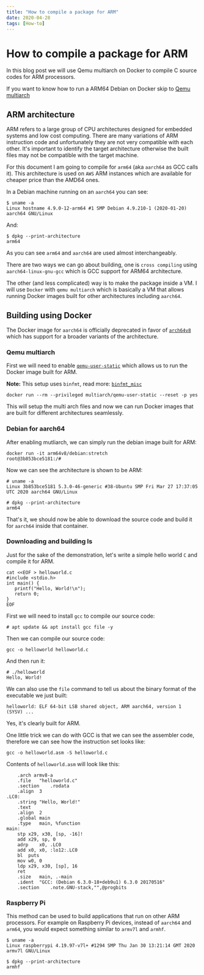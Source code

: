 ```yaml
---
title: "How to compile a package for ARM"
date: 2020-04-28
tags: [How-to]
---
```


# How to compile a package for ARM

In this blog post we will use Qemu multiarch on Docker to compile C source codes
for ARM processors.

If you want to know how to run a ARM64 Debian on Docker skip to [Qemu multiarch](#qemu-multiarch)

## ARM architecture

ARM refers to a large group of CPU architectures designed for embedded systems
and low cost computing. There are many variations of ARM instruction code and
unfortunately they are not very compatible with each other.
It's important to identify the target architecture otherwise the built files
may not be compatible with the target machine.

For this document I am going to compile for `arm64` (aka `aarch64` as GCC calls
it). This architecture is used on `AWS` ARM instances which are available for
cheaper price than the AMD64 ones.

In a Debian machine running on an `aarch64` you can see:

```
$ uname -a
Linux hostname 4.9.0-12-arm64 #1 SMP Debian 4.9.210-1 (2020-01-20) aarch64 GNU/Linux
```

And:

```
$ dpkg --print-architecture
arm64
```

As you can see `arm64` and `aarch64` are used almost interchangeably.

There are two ways we can go about building, one is `cross compiling` using
`aarch64-linux-gnu-gcc` which is GCC support for ARM64 architecture.

The other (and less complicated) way is to make the package inside a VM. I will
use `Docker` with `qemu multiarch` which is basically a VM that allows running
Docker images built for other architectures including `aarch64`.

## Building using Docker

The Docker image for `aarch64` is officially deprecated in favor of [`arch64v8`](https://hub.docker.com/r/arm64v8/debian/)
which has support for a broader variants of the architecture.

### Qemu multiarch

First we will need to enable [`qemu-user-static`](https://github.com/multiarch/qemu-user-static)
which allows us to run the Docker image built for ARM.

**Note:** This setup uses `binfmt`, read more: [`binfmt_misc`](https://en.wikipedia.org/wiki/Binfmt_misc)

```
docker run --rm --privileged multiarch/qemu-user-static --reset -p yes
```

This will setup the multi arch files and now we can run Docker images that are
built for different architectures seamlessly.

### Debian for aarch64

After enabling mutliarch, we can simply run the debian image built for ARM:

```
docker run -it arm64v8/debian:stretch
root@3b853bce5181:/#
```

Now we can see the architecture is shown to be ARM:

```
# uname -a
Linux 3b853bce5181 5.3.0-46-generic #38-Ubuntu SMP Fri Mar 27 17:37:05 UTC 2020 aarch64 GNU/Linux
```

```
# dpkg --print-architecture
arm64
```

That's it, we should now be able to download the source code and build it for
`aarch64` inside that container.

### Downloading and building ls

Just for the sake of the demonstration, let's write a simple hello world `C` and
compile it for ARM.

```
cat <<EOF > helloworld.c
#include <stdio.h>
int main() {
   printf("Hello, World!\n");
   return 0;
}
EOF
```

First we will need to install `gcc` to compile our source code:

```
# apt update && apt install gcc file -y
```

Then we can compile our source code:

```
gcc -o helloworld helloworld.c
```

And then run it:

```
# ./helloworld
Hello, World!
```

We can also use the `file` command to tell us about the binary format of the
executable we just built:

```
helloworld: ELF 64-bit LSB shared object, ARM aarch64, version 1 (SYSV) ...
```

Yes, it's clearly built for ARM.

One little trick we can do with GCC is that we can see the assembler code,
therefore we can see how the instruction set looks like:

```
gcc -o helloworld.asm -S helloworld.c
```

Contents of `helloworld.asm` will look like this:

```
	.arch armv8-a
	.file	"helloworld.c"
	.section	.rodata
	.align	3
.LC0:
	.string	"Hello, World!"
	.text
	.align	2
	.global	main
	.type	main, %function
main:
	stp	x29, x30, [sp, -16]!
	add	x29, sp, 0
	adrp	x0, .LC0
	add	x0, x0, :lo12:.LC0
	bl	puts
	mov	w0, 0
	ldp	x29, x30, [sp], 16
	ret
	.size	main, .-main
	.ident	"GCC: (Debian 6.3.0-18+deb9u1) 6.3.0 20170516"
	.section	.note.GNU-stack,"",@progbits
```

### Raspberry Pi

This method can be used to build applications that run on other ARM processors.
For example on Raspberry Pi devices, instead of `aarch64` and `arm64`, you
would expect something similar to `armv7l` and `armhf`.

```
$ uname -a
Linux raspberrypi 4.19.97-v7l+ #1294 SMP Thu Jan 30 13:21:14 GMT 2020 armv7l GNU/Linux
```

```
$ dpkg --print-architecture
armhf
```
